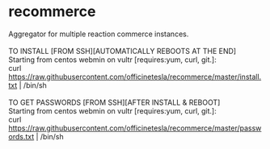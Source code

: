 # recommerce
Aggregator for multiple reaction commerce instances.<br/>
<br/>
TO INSTALL [FROM SSH][AUTOMATICALLY REBOOTS AT THE END]<br/>
Starting from centos webmin on vultr [requires:yum, curl, git.]:<br/>
curl https://raw.githubusercontent.com/officinetesla/recommerce/master/install.txt | /bin/sh
<br/><br/>
TO GET PASSWORDS [FROM SSH][AFTER INSTALL & REBOOT]<br/>
Starting from centos webmin on vultr [requires:yum, curl, git.]:<br/>
curl https://raw.githubusercontent.com/officinetesla/recommerce/master/passwords.txt | /bin/sh

